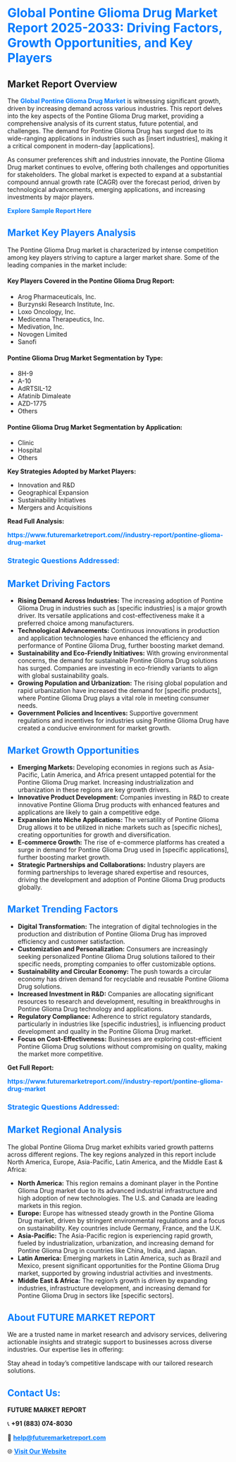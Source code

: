 <h1 style="color: #007BFF;">Global Pontine Glioma Drug Market Report 2025-2033: Driving Factors, Growth Opportunities, and Key Players</h1>

<section id="overview">
<h2>Market Report Overview</h2>
<p>The <a href="https://www.futuremarketreport.com//industry-report/pontine-glioma-drug-market" style="color: #007BFF; text-decoration: none;"><strong>Global Pontine Glioma Drug Market</strong></a> is witnessing significant growth, driven by increasing demand across various industries. This report delves into the key aspects of the Pontine Glioma Drug market, providing a comprehensive analysis of its current status, future potential, and challenges. The demand for Pontine Glioma Drug has surged due to its wide-ranging applications in industries such as [insert industries], making it a critical component in modern-day [applications].</p>
<p>As consumer preferences shift and industries innovate, the Pontine Glioma Drug market continues to evolve, offering both challenges and opportunities for stakeholders. The global market is expected to expand at a substantial compound annual growth rate (CAGR) over the forecast period, driven by technological advancements, emerging applications, and increasing investments by major players.</p>
</section>

<section id="overview">
<p><a href="https://www.futuremarketreport.com//request-sample/reportId=53550" style="color: #007BFF; text-decoration: none;"><strong>Explore Sample Report Here</strong></a></p>
</section>

<section id="key-players">
<h2 style="color: #007BFF;">Market Key Players Analysis</h2>
<p>The Pontine Glioma Drug market is characterized by intense competition among key players striving to capture a larger market share. Some of the leading companies in the market include:</p>
<h4>Key Players Covered in the Pontine Glioma Drug Report:</h4>
<ul><li>Arog Pharmaceuticals, Inc.</li><li>Burzynski Research Institute, Inc.</li><li>Loxo Oncology, Inc.</li><li>Medicenna Therapeutics, Inc.</li><li>Medivation, Inc.</li><li>Novogen Limited</li><li>Sanofi</li></ul>
<h4>Pontine Glioma Drug Market Segmentation by Type:</h4>
<ul><li>8H-9</li><li>A-10</li><li>AdRTSIL-12</li><li>Afatinib Dimaleate</li><li>AZD-1775</li><li>Others</li></ul>

<h4>Pontine Glioma Drug Market Segmentation by Application:</h4>
<ul><li>Clinic</li><li>Hospital</li><li>Others</li></ul>
<p><strong>Key Strategies Adopted by Market Players:</strong></p>
<ul>
<li>Innovation and R&D</li>
<li>Geographical Expansion</li>
<li>Sustainability Initiatives</li>
<li>Mergers and Acquisitions</li>
</ul>
</section>

<section>
<p><strong>Read Full Analysis: </strong></p><a href="https://www.futuremarketreport.com//industry-report/pontine-glioma-drug-market" style="color: #007BFF; text-decoration: none;"><strong>https://www.futuremarketreport.com//industry-report/pontine-glioma-drug-market</strong></a>
<h3 style="color: #007BFF;">Strategic Questions Addressed:</h3>
</section>

<section id="driving-factors">
<h2 style="color: #007BFF;">Market Driving Factors</h2>
<ul>
<li><strong>Rising Demand Across Industries:</strong> The increasing adoption of Pontine Glioma Drug in industries such as [specific industries] is a major growth driver. Its versatile applications and cost-effectiveness make it a preferred choice among manufacturers.</li>
<li><strong>Technological Advancements:</strong> Continuous innovations in production and application technologies have enhanced the efficiency and performance of Pontine Glioma Drug, further boosting market demand.</li>
<li><strong>Sustainability and Eco-Friendly Initiatives:</strong> With growing environmental concerns, the demand for sustainable Pontine Glioma Drug solutions has surged. Companies are investing in eco-friendly variants to align with global sustainability goals.</li>
<li><strong>Growing Population and Urbanization:</strong> The rising global population and rapid urbanization have increased the demand for [specific products], where Pontine Glioma Drug plays a vital role in meeting consumer needs.</li>
<li><strong>Government Policies and Incentives:</strong> Supportive government regulations and incentives for industries using Pontine Glioma Drug have created a conducive environment for market growth.</li>
</ul>
</section>

<section id="growth-opportunities">
<h2 style="color: #007BFF;">Market Growth Opportunities</h2>
<ul>
<li><strong>Emerging Markets:</strong> Developing economies in regions such as Asia-Pacific, Latin America, and Africa present untapped potential for the Pontine Glioma Drug market. Increasing industrialization and urbanization in these regions are key growth drivers.</li>
<li><strong>Innovative Product Development:</strong> Companies investing in R&D to create innovative Pontine Glioma Drug products with enhanced features and applications are likely to gain a competitive edge.</li>
<li><strong>Expansion into Niche Applications:</strong> The versatility of Pontine Glioma Drug allows it to be utilized in niche markets such as [specific niches], creating opportunities for growth and diversification.</li>
<li><strong>E-commerce Growth:</strong> The rise of e-commerce platforms has created a surge in demand for Pontine Glioma Drug used in [specific applications], further boosting market growth.</li>
<li><strong>Strategic Partnerships and Collaborations:</strong> Industry players are forming partnerships to leverage shared expertise and resources, driving the development and adoption of Pontine Glioma Drug products globally.</li>
</ul>
</section>

<section id="trending-factors">
<h2 style="color: #007BFF;">Market Trending Factors</h2>
<ul>
<li><strong>Digital Transformation:</strong> The integration of digital technologies in the production and distribution of Pontine Glioma Drug has improved efficiency and customer satisfaction.</li>
<li><strong>Customization and Personalization:</strong> Consumers are increasingly seeking personalized Pontine Glioma Drug solutions tailored to their specific needs, prompting companies to offer customizable options.</li>
<li><strong>Sustainability and Circular Economy:</strong> The push towards a circular economy has driven demand for recyclable and reusable Pontine Glioma Drug solutions.</li>
<li><strong>Increased Investment in R&D:</strong> Companies are allocating significant resources to research and development, resulting in breakthroughs in Pontine Glioma Drug technology and applications.</li>
<li><strong>Regulatory Compliance:</strong> Adherence to strict regulatory standards, particularly in industries like [specific industries], is influencing product development and quality in the Pontine Glioma Drug market.</li>
<li><strong>Focus on Cost-Effectiveness:</strong> Businesses are exploring cost-efficient Pontine Glioma Drug solutions without compromising on quality, making the market more competitive.</li>
</ul>
</section>

<section>
<p><strong>Get Full Report: </strong></p><a href="https://www.futuremarketreport.com//industry-report/pontine-glioma-drug-market" style="color: #007BFF; text-decoration: none;"><strong>https://www.futuremarketreport.com//industry-report/pontine-glioma-drug-market</strong></a>
<h3 style="color: #007BFF;">Strategic Questions Addressed:</h3>
</section>


<section id="regional-analysis">
<h2 style="color: #007BFF;">Market Regional Analysis</h2>
<p>The global Pontine Glioma Drug market exhibits varied growth patterns across different regions. The key regions analyzed in this report include North America, Europe, Asia-Pacific, Latin America, and the Middle East & Africa:</p>
<ul>
<li><strong>North America:</strong> This region remains a dominant player in the Pontine Glioma Drug market due to its advanced industrial infrastructure and high adoption of new technologies. The U.S. and Canada are leading markets in this region.</li>
<li><strong>Europe:</strong> Europe has witnessed steady growth in the Pontine Glioma Drug market, driven by stringent environmental regulations and a focus on sustainability. Key countries include Germany, France, and the U.K.</li>
<li><strong>Asia-Pacific:</strong> The Asia-Pacific region is experiencing rapid growth, fueled by industrialization, urbanization, and increasing demand for Pontine Glioma Drug in countries like China, India, and Japan.</li>
<li><strong>Latin America:</strong> Emerging markets in Latin America, such as Brazil and Mexico, present significant opportunities for the Pontine Glioma Drug market, supported by growing industrial activities and investments.</li>
<li><strong>Middle East & Africa:</strong> The region’s growth is driven by expanding industries, infrastructure development, and increasing demand for Pontine Glioma Drug in sectors like [specific sectors].</li>
</ul>
</section>

<footer>
<h2 style="color: #007BFF;">About FUTURE MARKET REPORT</h2>
<p>We are a trusted name in market research and advisory services, delivering actionable insights and strategic support to businesses across diverse industries. Our expertise lies in offering:</p>

<p>Stay ahead in today’s competitive landscape with our tailored research solutions.</p>

<h2 style="color: #007BFF;">Contact Us:</h2>
<p><strong>FUTURE MARKET REPORT</strong></p>
<p>📞 <strong>+91 (883) 074-8030</strong></p>
<p>📧 <strong><a href="mailto:help@futuremarketreport.com" style="color: #007BFF;">help@futuremarketreport.com</a></strong></p>
<p>🌐 <strong><a href="https://www.futuremarketreport.com/" style="color: #007BFF;">Visit Our Website</a></strong></p>
</footer>